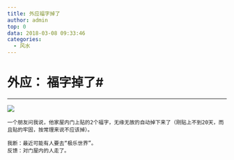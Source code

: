 ```yaml
---
title: 外应福字掉了
author: admin
top: 0
data: 2018-03-08 09:33:46
categories: 
  - 风水
---
```



# 外应： 福字掉了#
-----
![](http://fs-image.pull.net.cn/18-3-8/93844575.jpg!800)

	一个朋友问我说，他家屋内门上贴的2个福字，无缘无故的自动掉下来了（刚贴上不到20天，而且贴的牢固，按常理来说不应该掉）。

	我断：最近可能有人要去“极乐世界”。
	反馈：对门屋内的人走了。
